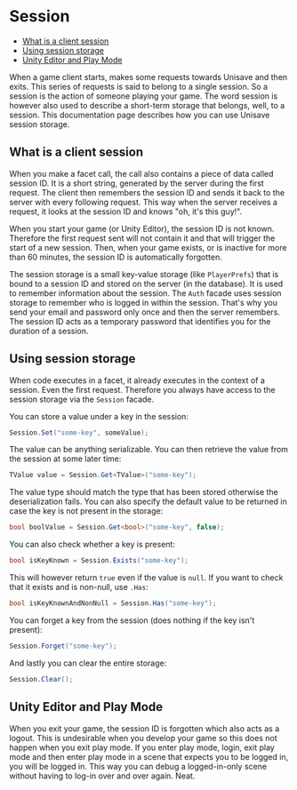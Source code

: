 # Session

- [What is a client session](#what-is-a-client-session)
- [Using session storage](#using-session-storage)
- [Unity Editor and Play Mode](#unity-editor-and-play-mode)

When a game client starts, makes some requests towards Unisave and then exits. This series of requests is said to belong to a single session. So a session is the action of someone playing your game. The word session is however also used to describe a short-term storage that belongs, well, to a session. This documentation page describes how you can use Unisave session storage.


<a name="what-is-a-client-session"></a>
## What is a client session

When you make a facet call, the call also contains a piece of data called session ID. It is a short string, generated by the server during the first request. The client then remembers the session ID and sends it back to the server with every following request. This way when the server receives a request, it looks at the session ID and knows "oh, it's this guy!".

When you start your game (or Unity Editor), the session ID is not known. Therefore the first request sent will not contain it and that will trigger the start of a new session. Then, when your game exists, or is inactive for more than 60 minutes, the session ID is automatically forgotten.

The session storage is a small key-value storage (like `PlayerPrefs`) that is bound to a session ID and stored on the server (in the database). It is used to remember information about the session. The `Auth` facade uses session storage to remember who is logged in within the session. That's why you send your email and password only once and then the server remembers. The session ID acts as a temporary password that identifies you for the duration of a session.


<a name="using-session-storage"></a>
## Using session storage

When code executes in a facet, it already executes in the context of a session. Even the first request. Therefore you always have access to the session storage via the `Session` facade.

You can store a value under a key in the session:

```cs
Session.Set("some-key", someValue);
```

The value can be anything serializable. You can then retrieve the value from the session at some later time:

```cs
TValue value = Session.Get<TValue>("some-key");
```

The value type should match the type that has been stored otherwise the deserialization fails. You can also specify the default value to be returned in case the key is not present in the storage:

```cs
bool boolValue = Session.Get<bool>("some-key", false);
```

You can also check whether a key is present:

```cs
bool isKeyKnown = Session.Exists("some-key");
```

This will however return `true` even if the value is `null`. If you want to check that it exists and is non-null, use `.Has`:

```cs
bool isKeyKnownAndNonNull = Session.Has("some-key");
```

You can forget a key from the session (does nothing if the key isn't present):

```cs
Session.Forget("some-key");
```

And lastly you can clear the entire storage:

```cs
Session.Clear();
```


<a name="unity-editor-and-play-mode"></a>
## Unity Editor and Play Mode

When you exit your game, the session ID is forgotten which also acts as a logout. This is undesirable when you develop your game so this does not happen when you exit play mode. If you enter play mode, login, exit play mode and then enter play mode in a scene that expects you to be logged in, you will be logged in. This way you can debug a logged-in-only scene without having to log-in over and over again. Neat.
